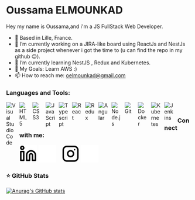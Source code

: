 # Oussama ELMOUNKAD
Hey my name is Oussama,and i'm a JS FullStack Web Developer.

- 📍 Based in Lille, France.
- 🔭 I’m currently working on a JIRA-like board using ReactJs and NestJs as a side project whenever i got the time to (u can find the repo in my github 😉).
- 🌱 I’m currently learning NestJS , Redux and Kubernetes.
- 🥅 My Goals: Learn AWS :)
- 📫 How to reach me: [oelmounkad@gmail.com](mailto:oelmounkad@gmail.com)

### Languages and Tools:

<img align="left" alt="Visual Studio Code" width="26px" src="https://cdn.jsdelivr.net/gh/devicons/devicon/icons/vscode/vscode-original.svg" style="padding-right:10px;" />
<img align="left" alt="HTML5" width="26px" src="https://cdn.jsdelivr.net/gh/devicons/devicon/icons/html5/html5-original.svg" style="padding-right:10px;" />
<img align="left" alt="CSS3" width="26px" src="https://cdn.jsdelivr.net/gh/devicons/devicon/icons/css3/css3-original.svg" style="padding-right:10px;" />
<img align="left" alt="JavaScript" width="26px" src="https://cdn.jsdelivr.net/gh/devicons/devicon/icons/javascript/javascript-original.svg" style="padding-right:10px;" />
<img align="left" alt="Typescript" width="26px" src="https://cdn.jsdelivr.net/gh/devicons/devicon/icons/typescript/typescript-original.svg" style="padding-right:10px;" />
<img align="left" alt="React" width="26px" src="https://cdn.jsdelivr.net/gh/devicons/devicon/icons/react/react-original.svg" style="padding-right:10px;" />
<img align="left" alt="Redux" width="26px" src="https://cdn.jsdelivr.net/gh/devicons/devicon/icons/redux/redux-original.svg" style="padding-right:10px;" />
<img align="left" alt="Angular" width="26px" src="https://cdn.jsdelivr.net/gh/devicons/devicon/icons/angularjs/angularjs-plain.svg" style="padding-right:10px;" />
<img align="left" alt="Node.js" width="26px" src="https://cdn.jsdelivr.net/gh/devicons/devicon/icons/nodejs/nodejs-original.svg" style="padding-right:10px;" />
<img align="left" alt="Git" width="26px" src="https://cdn.jsdelivr.net/gh/devicons/devicon/icons/git/git-original.svg" style="padding-right:10px;" />
<img align="left" alt="Docker" width="26px" src="https://cdn.jsdelivr.net/gh/devicons/devicon/icons/docker/docker-original.svg" style="padding-right:10px;" />
<img align="left" alt="Kubernetes" width="26px" src="https://cdn.jsdelivr.net/gh/devicons/devicon/icons/kubernetes/kubernetes-plain.svg" style="padding-right:10px;" />
<img align="left" alt="Jenkins" width="26px" src="https://cdn.jsdelivr.net/gh/devicons/devicon/icons/jenkins/jenkins-original.svg" style="padding-right:10px;" />

<br />

### Connect with me:

[![img_contact](./img/linkedin-light.svg)](https://www.linkedin.com/in/oussamaelmounkad/#gh-light-mode-only)
[![img_contact](./img/linkedin-dark.svg)](https://www.linkedin.com/in/oussamaelmounkad/#gh-dark-mode-only)
&nbsp;&nbsp;
[![img_contact](./img/instagram-light.svg)](https://www.instagram.com/oelmounkad#gh-light-mode-only)
[![img_contact](./img/instagram-dark.svg)](https://www.instagram.com/oelmounkad#gh-dark-mode-only)


<!-- Metrics -->
### ⭐ GitHub Stats

[![Anurag's GitHub stats](https://github-readme-stats.vercel.app/api?username=Oelmounkad&show_icons=true&hide_border=false&title_color=3B1F94f&icon_color=FFE500&bg_color=09131B&text_color=ffffff&border_color=0c1a25)](https://github.com/anuraghazra/github-readme-stats)

